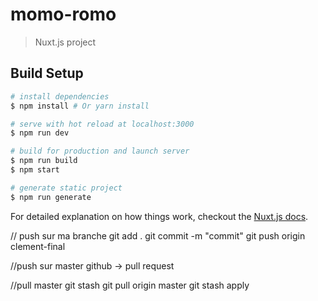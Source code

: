 # momo-romo

> Nuxt.js project

## Build Setup

```bash
# install dependencies
$ npm install # Or yarn install

# serve with hot reload at localhost:3000
$ npm run dev

# build for production and launch server
$ npm run build
$ npm start

# generate static project
$ npm run generate
```

For detailed explanation on how things work, checkout the [Nuxt.js docs](https://github.com/nuxt/nuxt.js).

// push sur ma branche
git add .
git commit -m "commit"
git push origin clement-final

//push sur master
github -> pull request

//pull master
git stash
git pull origin master
git stash apply
